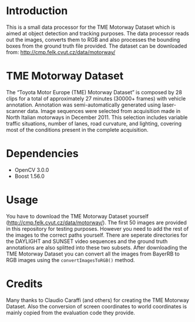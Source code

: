 # Introduction
This is a small data processor for the TME Motorway Dataset which is aimed at object detection and tracking purposes. The data processor reads out the images, converts them to RGB and also processes the bounding boxes from the ground truth file provided. The dataset can be downloaded from: http://cmp.felk.cvut.cz/data/motorway/

# TME Motorway Dataset
The “Toyota Motor Europe (TME) Motorway Dataset” is composed by 28 clips for a total of approximately 27 minutes (30000+ frames) with vehicle annotation. Annotation was semi-automatically generated using laser-scanner data. Image sequences were selected from acquisition made in North Italian motorways in December 2011. This selection includes variable traffic situations, number of lanes, road curvature, and lighting, covering most of the conditions present in the complete acquisition. 

# Dependencies
- OpenCV 3.0.0
- Boost 1.56.0

# Usage
You have to download the TME Motorway Dataset yourself (http://cmp.felk.cvut.cz/data/motorway/). The first 50 images are provided in this repository for testing purposes. However you need to add the rest of the images to the correct paths yourself. There are seperate directories for the DAYLIGHT and SUNSET video sequences and the ground truth annotations are also splitted into these two subsets. After downloading the TME Motorway Dataset you can convert all the images from BayerRB to RGB images using the `convertImagesToRGB()` method.

# Credits
Many thanks to Claudio Caraffi (and others) for creating the TME Motorway Dataset. Also the conversion of screen coordinates to world coordinates is mainly copied from the evaluation code they provide. 


